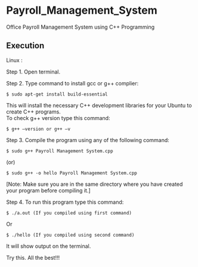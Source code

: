# Payroll_Management_System
Office Payroll Management System using C++ Programming
## Execution
Linux :

Step 1. Open terminal.

Step 2. Type command to install gcc or g++ complier:
```
$ sudo apt-get install build-essential
```
This will install the necessary C++ development libraries for your Ubuntu to create C++ programs.<br>
To check g++ version type this command:
```
$ g++ –version or g++ –v
```

Step 3. Compile the program using any of the following command:
```
$ sudo g++ Payroll Management System.cpp 
```
(or)
```
$ sudo g++ -o hello Payroll Management System.cpp
```
[Note: Make sure you are in the same directory where you have created your program before compiling it.]

Step 4. To run this program type this command:
```
$ ./a.out (If you compiled using first command)
```
Or
```
$ ./hello (If you compiled using second command)
```
It will show output on the terminal.

Try this. All the best!!!

